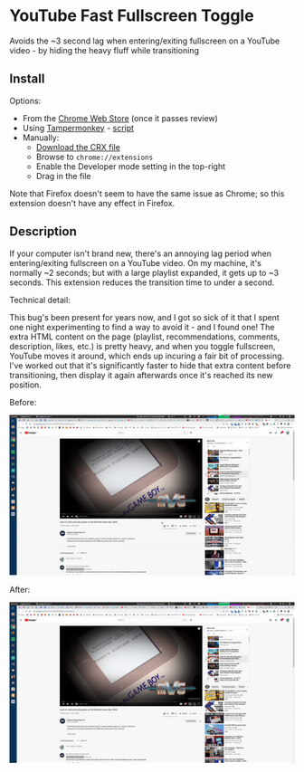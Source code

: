 # YouTube Fast Fullscreen Toggle

Avoids the ~3 second lag when entering/exiting fullscreen on a YouTube video - by hiding the heavy fluff while transitioning

## Install

Options:

- From the [Chrome Web Store](https://chrome.google.com/webstore/detail/dggbkbndbcaknaeobfieifmdcncmpaba) (once it passes review)
- Using [Tampermonkey](https://chrome.google.com/webstore/detail/tampermonkey/dhdgffkkebhmkfjojejmpbldmpobfkfo) - [script](extension/contentScript.js)
- Manually:
  + [Download the CRX file](https://github.com/ZimbiX/youtube-fast-fullscreen-toggle/releases/download/v2.1.0/youtube-fast-fullscreen-toggle-v2.1.0.crx)
  + Browse to `chrome://extensions`
  + Enable the Developer mode setting in the top-right
  + Drag in the file

Note that Firefox doesn't seem to have the same issue as Chrome; so this extension doesn't have any effect in Firefox.

## Description

If your computer isn't brand new, there's an annoying lag period when entering/exiting fullscreen on a YouTube video. On my machine, it's normally ~2 seconds; but with a large playlist expanded, it gets up to ~3 seconds. This extension reduces the transition time to under a second.

Technical detail:

This bug's been present for years now, and I got so sick of it that I spent one night experimenting to find a way to avoid it - and I found one! The extra HTML content on the page (playlist, recommendations, comments, description, likes, etc.) is pretty heavy, and when you toggle fullscreen, YouTube moves it around, which ends up incuring a fair bit of processing. I've worked out that it's significantly faster to hide that extra content before transitioning, then display it again afterwards once it's reached its new position.

Before:

![before](demo/before.gif)

After:

![after](demo/after.gif)
